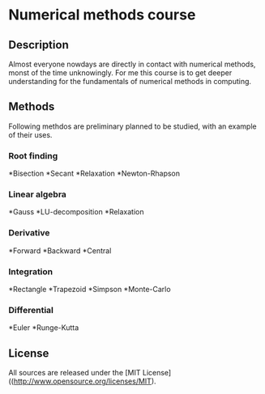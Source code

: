 # Numerical methods course
## Description
Almost everyone nowdays are directly in contact with numerical methods, monst of the time unknowingly. For me this course is to get deeper understanding for the fundamentals of numerical methods in computing. 

## Methods 
Following methdos are preliminary planned to be studied, with an example of their uses.
### Root finding
*Bisection
*Secant
*Relaxation
*Newton-Rhapson
### Linear algebra
*Gauss
*LU-decomposition
*Relaxation
### Derivative
*Forward
*Backward
*Central
### Integration
*Rectangle
*Trapezoid
*Simpson
*Monte-Carlo
### Differential
*Euler
*Runge-Kutta

## License
All sources are released under the [MIT License]((http://www.opensource.org/licenses/MIT).
